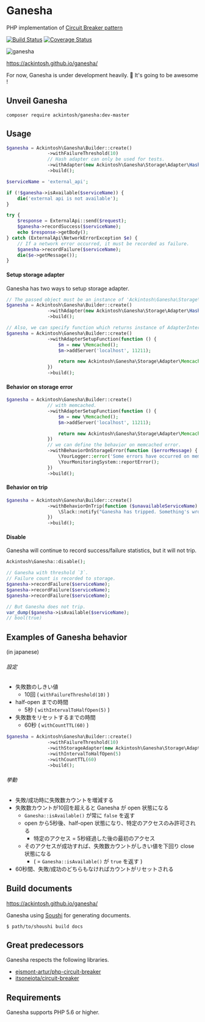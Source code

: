 # Ganesha

PHP implementation of [Circuit Breaker pattern](http://martinfowler.com/bliki/CircuitBreaker.html)

[![Build Status](https://travis-ci.org/ackintosh/ganesha.svg?branch=master)](https://travis-ci.org/ackintosh/ganesha) [![Coverage Status](https://coveralls.io/repos/github/ackintosh/ganesha/badge.svg?branch=master)](https://coveralls.io/github/ackintosh/ganesha?branch=master)

![ganesha](https://dl.dropboxusercontent.com/u/22083548/ganesha.png)

https://ackintosh.github.io/ganesha/

For now, Ganesha is under development heavily. :muscle:
It's going to be awesome !

## Unveil Ganesha

```
composer require ackintosh/ganesha:dev-master
```

## Usage

```php
$ganesha = Ackintosh\Ganesha\Builder::create()
               ->withFailureThreshold(10)
               // Hash adapter can only be used for tests.
               ->withAdapter(new Ackintosh\Ganesha\Storage\Adapter\Hash)
               ->build();

$serviceName = 'external_api';

if (!$ganesha->isAvailable($serviceName)) {
    die('external api is not available');
}

try {
    $response = ExternalApi::send($request);
    $ganesha->recordSuccess($serviceName);
    echo $response->getBody();
} catch (ExternalApi\NetworkErrorException $e) {
    // If a network error occurred, it must be recorded as failure.
    $ganesha->recordFailure($serviceName);
    die($e->getMessage());
}
```

#### Setup storage adapter

Ganesha has two ways to setup storage adapter.


```php
// The passed object must be an instance of 'Ackintosh\Ganesha\Storage\AdapterInterface'.
$ganesha = Ackintosh\Ganesha\Builder::create()
               ->withAdapter(new Ackintosh\Ganesha\Storage\Adapter\Hash)
               ->build();

// Also, we can specify function which returns instance of AdapterInterface.
$ganesha = Ackintosh\Ganesha\Builder::create()
               ->withAdapterSetupFunction(function () {
                   $m = new \Memcached();
                   $m->addServer('localhost', 11211);

                   return new Ackintosh\Ganesha\Storage\Adapter\Memcached($m);
               })
               ->build();
```

#### Behavior on storage error

```php
$ganesha = Ackintosh\Ganesha\Builder::create()
               // with memcached.
               ->withAdapterSetupFunction(function () {
                   $m = new \Memcached();
                   $m->addServer('localhost', 11211);

                   return new Ackintosh\Ganesha\Storage\Adapter\Memcached($m);
               })
               // we can define the behavior on memcached error.
               ->withBehaviorOnStorageError(function ($errorMessage) {
                   \YourLogger::error('Some errors have occurred on memcached : ' . $errorMessage);
                   \YourMonitoringSystem::reportError();
               })
               ->build();

```

#### Behavior on trip

```php
$ganesha = Ackintosh\Ganesha\Builder::create()
               ->withBehaviorOnTrip(function ($unavailableServiceName) {
                   \Slack::notify("Ganesha has tripped. Something's wrong in {$unavailableServiceName} !");
               })
               ->build();
```

#### Disable

Ganesha will continue to record success/failure statistics, but it will not trip.

```php
Ackintosh\Ganesha::disable();

// Ganesha with threshold `3`.
// Failure count is recorded to storage.
$ganesha->recordFailure($serviceName);
$ganesha->recordFailure($serviceName);
$ganesha->recordFailure($serviceName);

// But Ganesha does not trip.
var_dump($ganesha->isAvailable($serviceName);
// bool(true)
```

## Examples of Ganesha behavior

(in japanese)


###### 設定

- 失敗数のしきい値
	- 10回 ( `withFailureThreshold(10)` )
- half-open までの時間
	- 5秒 ( `withIntervalToHalfOpen(5)` )
- 失敗数をリセットするまでの時間
	- 60秒 ( `withCountTTL(60)` )

```php
$ganesha = Ackintosh\Ganesha\Builder::create()
               ->withFailureThreshold(10)
               ->withStorageAdapter(new Ackintosh\Ganesha\Storage\Adapter\Hash)
               ->withIntervalToHalfOpen(5)
               ->withCountTTL(60)
               ->build();
```

###### 挙動

- 失敗/成功時に失敗数カウントを増減する
- 失敗数カウントが10回を超えると Ganesha が open 状態になる
	- `Ganesha::isAvailable()` が常に `false` を返す
	- open から5秒後、half-open 状態になり、特定のアクセスのみ許可される
		- 特定のアクセス = 5秒経過した後の最初のアクセス
	- そのアクセスが成功すれば、失敗数カウントがしきい値を下回り close 状態になる
		- ( = `Ganesha::isAvailable()` が `true` を返す )
- 60秒間、失敗/成功のどちらもなければカウントがリセットされる

## Build documents

https://ackintosh.github.io/ganesha/

Ganesha using [Soushi](https://github.com/kentaro/soushi) for generating documents.

```
$ path/to/shoushi build docs
```

## Great predecessors

Ganesha respects the following libraries.

- [ejsmont-artur/php-circuit-breaker](https://github.com/ejsmont-artur/php-circuit-breaker)
- [itsoneiota/circuit-breaker](https://github.com/itsoneiota/circuit-breaker)

## Requirements

Ganesha supports PHP 5.6 or higher.